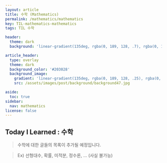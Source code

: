 ```yaml
---
layout: article
title: 수학 (Mathematics)
permalink: /mathematics/mathematics
key: TIL-mathematics-mathematics
tags: TIL 수학

header:
  theme: dark
  background: 'linear-gradient(135deg, rgba(0, 189, 128, .7), rgba(0, 128, 255, .8))'

article_header:
  type: overlay
  theme: dark
  background_color: '#203028'
  background_image:
    gradient: 'linear-gradient(135deg, rgba(0, 189, 128, .25), rgba(0, 128, 255, .3))'
    src: /assets/images/post/background/background47.jpg

aside:
  toc: true
sidebar:
  nav: mathematics
license: false
---
```


## Today I Learned : 수학
<!--more-->

> 수학에 대한 글들의 목록이 추가될 예정입니다.

> Ex) 선형대수, 확률, 미적분, 정수론, ... (사실 불가능)

